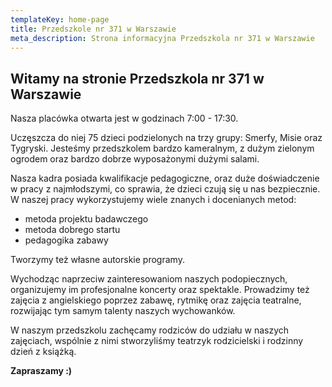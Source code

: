 ```yaml
---
templateKey: home-page
title: Przedszkole nr 371 w Warszawie
meta_description: Strona informacyjna Przedszkola nr 371 w Warszawie
---
```

## Witamy na stronie Przedszkola nr 371 w Warszawie

Nasza placówka otwarta jest w godzinach 7:00 - 17:30.

Uczęszcza do niej 75 dzieci podzielonych na trzy grupy: Smerfy, Misie oraz Tygryski. Jesteśmy przedszkolem bardzo kameralnym, z dużym zielonym ogrodem oraz bardzo dobrze wyposażonymi dużymi salami.

Nasza kadra posiada kwalifikacje pedagogiczne, oraz duże doświadczenie w pracy z najmłodszymi, co sprawia, że dzieci czują się u nas bezpiecznie. W naszej pracy wykorzystujemy wiele znanych i docenianych metod: 

* metoda projektu badawczego
* metoda dobrego startu
* pedagogika zabawy

Tworzymy też własne autorskie programy.

Wychodząc naprzeciw zainteresowaniom naszych podopiecznych, organizujemy im profesjonalne koncerty oraz spektakle. Prowadzimy też zajęcia z angielskiego poprzez zabawę, rytmikę oraz zajęcia teatralne, rozwijając tym samym talenty naszych wychowanków.

W naszym przedszkolu zachęcamy rodziców do udziału w naszych zajęciach, wspólnie z nimi stworzyliśmy teatrzyk rodzicielski i rodzinny dzień z książką.

**Zapraszamy :)**